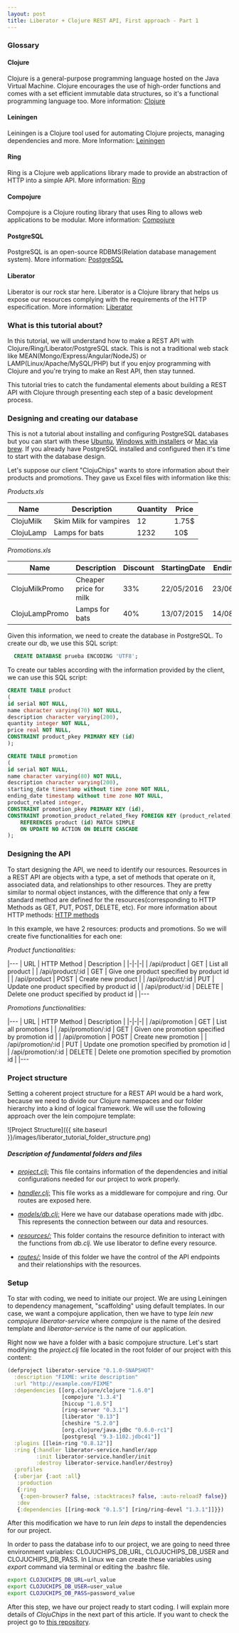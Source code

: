 ```yaml
---
layout: post
title: Liberator + Clojure REST API, First approach - Part 1
---
```


### Glossary

#### Clojure
  Clojure is a general-purpose programming language hosted on the Java Virtual Machine. Clojure encourages the use of high-order functions and
  comes with a set efficient immutable data structures, so it's a functional programming language too.
  More information: [Clojure](http://clojure.org/)

#### Leiningen
  Leiningen is a Clojure tool used for automating Clojure projects, managing dependencies and more.
  More Information: [Leiningen](http://leiningen.org/)

#### Ring
  Ring is a Clojure web applications library made to provide an abstraction of HTTP into a simple API.
  More information: [Ring](https://github.com/ring-clojure/ring)

#### Compojure
  Compojure is a Clojure routing library that uses Ring to allows web applications to be modular.
  More information: [Compojure](https://github.com/weavejester/compojure)

#### PostgreSQL
  PostgreSQL is an open-source RDBMS(Relation database management system).
  More information: [PostgreSQL](http://www.postgresql.org/)

#### Liberator
  Liberator is our rock star here. Liberator is a Clojure library that helps us expose our resources complying with the requirements of
  the HTTP especification.
  More information: [Liberator](http://clojure-liberator.github.io/liberator/)


### What is this tutorial about?

In this tutorial, we will understand how to make a REST API with Clojure/Ring/Liberator/PostgreSQL stack. This is not
a traditional web stack like MEAN(Mongo/Express/Angular/NodeJS) or LAMP(Linux/Apache/MySQL/PHP) but if you enjoy programming
with Clojure and you're trying to make an Rest API, then stay tunned.

This tutorial tries to catch the fundamental elements about building a REST API with Clojure through presenting each step of a basic
development process.


### Designing and creating our database

This is not a tutorial about installing and configuring PostgreSQL databases but you can start with these [Ubuntu](https://www.digitalocean.com/community/tutorials/how-to-install-and-use-postgresql-on-ubuntu-14-04), [Windows with installers](http://www.enterprisedb.com/products-services-training/pgdownload#windows) or [Mac via brew](http://exponential.io/blog/2015/02/21/install-postgresql-on-mac-os-x-via-brew/). If you already have
PostgreSQL installed and configured then it's time to start with the database design.

Let's suppose our client "ClojuChips" wants to store information about their products and promotions. They gave us Excel files
with information like this:

*Products.xls*


| Name             | Description             |  Quantity |  Price |
|------------------|-------------------------|-----------|--------|
| ClojuMilk        | Skim Milk for vampires  |    12     |  1.75$ |
| ClojuLamp        | Lamps for bats          |    1232   |   10$  |



*Promotions.xls*

|      Name      |       Description      | Discount | StartingDate | EndingDate | RelatedProducts |
|----------------|------------------------|----------|--------------|------------|-----------------|
| ClojuMilkPromo | Cheaper price for milk |    33%   |  22/05/2016  | 23/06/2016 | ClojuMilk       |
| ClojuLampPromo |     Lamps for bats     |    40%   |  13/07/2015  | 14/08/2016 | ClojuLamp       |


Given this information, we need to create the database in PostgreSQL. To create our db, we use this SQL script:

```sql
  CREATE DATABASE prueba ENCODING 'UTF8';  
```

To create our tables according with the information provided by the client, we can use this
SQL script:

```sql
CREATE TABLE product
(
id serial NOT NULL,
name character varying(70) NOT NULL,
description character varying(200),
quantity integer NOT NULL,
price real NOT NULL,
CONSTRAINT product_pkey PRIMARY KEY (id)
);

CREATE TABLE promotion
(
id serial NOT NULL,
name character varying(80) NOT NULL,
description character varying(200),
starting_date timestamp without time zone NOT NULL,
ending_date timestamp without time zone NOT NULL,
product_related integer,
CONSTRAINT promotion_pkey PRIMARY KEY (id),
CONSTRAINT promotion_product_related_fkey FOREIGN KEY (product_related)
    REFERENCES product (id) MATCH SIMPLE
    ON UPDATE NO ACTION ON DELETE CASCADE
);
```

### Designing the API

To start designing the API, we need to identify our resources. Resources in a REST API are objects with a type, a set of methods
that operate on it, associated data, and relationships to other resources. They are pretty similar to normal object instances, with
the difference that only a few standard method are defined for the resources(corresponding to HTTP Methods as GET, PUT, POST, DELETE,
etc). For more information about HTTP methods: [HTTP methods](http://www.tutorialspoint.com/http/http_methods.htm)

In this example, we have 2 resources: products and promotions. So we will create five functionalities for each one:

*Product functionalities:*

|---
| URL | HTTP Method | Description |
|-|-|-|
| /api/product | GET | List all product |
| /api/product/:id | GET | Give one product specified by product id |
| /api/product | POST | Create new product |
| /api/product/:id | PUT | Update one product specified by product id |
| /api/product/:id | DELETE | Delete one product specified by product id |
|---

*Promotions functionalities:*

|---
| URL | HTTP Method | Description |
|-|-|-|
| /api/promotion | GET | List all promotions |
| /api/promotion/:id | GET | Given one promotion specified by promotion id |
| /api/promotion | POST | Create new promotion |
| /api/promotion/:id | PUT | Update one promotion specified by promotion id |
| /api/promotion/:id | DELETE | Delete one promotion specified by promotion id |
|---


### Project structure
Setting a coherent project structure for a REST API would be a hard work, because we need to
divide our Clojure namespaces and our folder hierarchy into a kind of logical framework.
We will use the following approach over the lein compojure template:

![Project Structure]({{ site.baseurl }}/images/liberator_tutorial_folder_structure.png)

##### Description of fundamental folders and files
* [*project.clj:*](https://github.com/enyert/liberator-service/blob/master/project.clj) This file contains information of the
dependencies and initial configurations needed for our project to work properly.

* [*handler.clj:*](https://github.com/enyert/liberator-service/blob/master/src/liberator_service/handler.clj) This file works as a middleware for compojure and
ring. Our routes are exposed here.

* [*models/db.clj:*](https://github.com/enyert/liberator-service/blob/master/src/liberator_service/models/db.clj) Here we have our database operations made with
jdbc. This represents the connection between our data and resources.

*  [*resources/:*](https://github.com/enyert/liberator-service/tree/master/src/liberator_service/resources) This folder contains the resource definition to interact with the functions from *db.clj*. We use liberator to define every resource.

* [*routes/:*](https://github.com/enyert/liberator-service/tree/master/src/liberator_service/routes) Inside of this folder we have the control of the API endpoints
and their relationships with the resources.


### Setup

To star with coding, we need to initiate our project. We are using Leiningen to dependency
management, "scaffolding" using default templates. In our case, we want a compojure
application, then we have to type *lein new compojure liberator-service* where *compojure*
is the name of the desired template and *liberator-service* is the name of our application.

Right now we have a folder with a basic compojure structure. Let's start modifying the
*project.clj* file located in the root folder of our project with this content:

```clojure
(defproject liberator-service "0.1.0-SNAPSHOT"
  :description "FIXME: write description"
  :url "http://example.com/FIXME"
  :dependencies [[org.clojure/clojure "1.6.0"]
                 [compojure "1.3.4"]
                 [hiccup "1.0.5"]
                 [ring-server "0.3.1"]
                 [liberator "0.13"]
                 [cheshire "5.2.0"]
                 [org.clojure/java.jdbc "0.6.0-rc1"]
                 [postgresql "9.3-1102.jdbc41"]]
  :plugins [[lein-ring "0.8.12"]]
  :ring {:handler liberator-service.handler/app
         :init liberator-service.handler/init
         :destroy liberator-service.handler/destroy}
  :profiles
  {:uberjar {:aot :all}
   :production
   {:ring
    {:open-browser? false, :stacktraces? false, :auto-reload? false}}
   :dev
   {:dependencies [[ring-mock "0.1.5"] [ring/ring-devel "1.3.1"]]}})
```

After this modification we have to run *lein deps* to install the dependencies for
our project.

In order to pass the database info to our project, we are going to need three environment variables: CLOJUCHIPS_DB_URL, CLOJUCHIPS_DB_USER and CLOJUCHIPS_DB_PASS. In Linux we can create these variables using *export* command via terminal or editing the .bashrc file.

```bash
export CLOJUCHIPS_DB_URL=url_value
export CLOJUCHIPS_DB_USER=user_value
export CLOJUCHIPS_DB_PASS=password_value
```  

After this step, we have our project ready to start coding. I will explain more details
of *ClojuChips* in the next part of this article. If you want to check the project go
to [this repository](https://github.com/enyert/liberator-service.git).

